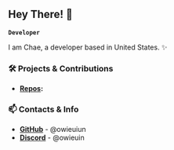 ## Hey There! 👋

**`Developer`**

I am Chae, a developer based in United States. ✨

### 🛠 Projects & Contributions
- **[Repos](https://github.com/owieuin?tab=repositories):**

### 📫 Contacts & Info
- **[GitHub](https://github.com/owieuin)** - @owieuiun
- **[Discord](https://discord.com/)** - @owieuin

<!--
**owieuin/owieuin** is a ✨ _special_ ✨ repository because its `README.md` (this file) appears on your GitHub profile.

Here are some ideas to get you started:

- 🔭 I’m currently working on ...
- 🌱 I’m currently learning ...
- 👯 I’m looking to collaborate on ...
- 🤔 I’m looking for help with ...
- 💬 Ask me about ...
- 📫 How to reach me: ...
- 😄 Pronouns: ...
- ⚡ Fun fact: ...
-->
